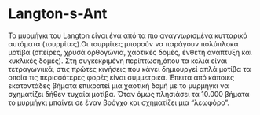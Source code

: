 # Langton-s-Ant

Το μυρμήγκι του Langton είναι ένα από τα πιο αναγνωρισμένα κυτταρικά  αυτόματα (τουρμίτες).Οι τουρμίτες μπορούν να παράγουν πολύπλοκα μοτίβα (σπείρες, χρυσά ορθογώνια, χαοτικές δομές, 
ένθετη ανάπτυξη και κυκλικές δομές). Στη συγκεκριμένη περίπτωση,όπου τα κελιά είναι τετραγωνιικά, στις πρώτες  κινήσεις που κάνει δημιουργεί απλά μοτίβα τα οποία τις περισσότερες φορές είναι 
συμμετρικά. Έπειτα από κάποιες εκατοντάδες βήματα επικρατεί μια χαοτική δομή με το μυρμήγκι να σχηματίζει δήθεν τυχαία μοτίβα. Όταν όμως πλησιάσει τα 10.000 βήματα το μυρμήγκι μπαίνει σε έναν 
βρόγχο και σχηματίζει μια “λεωφόρο”.

